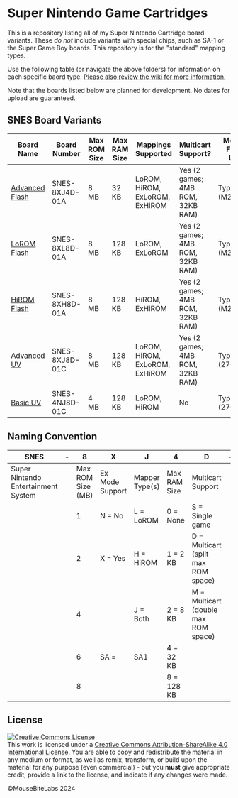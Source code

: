 # Super Nintendo Game Cartridges

This is a repository listing all of my Super Nintendo Cartridge board variants. These *do not* include variants with special chips, such as SA-1 or the Super Game Boy boards. This repository is for the "standard" mapping types.

Use the following table (or navigate the above folders) for information on each specific baord type. <a href="https://github.com/MouseBiteLabs/Super-Nintendo-Cartridges/wiki">Please also review the wiki for more information.</a>

Note that the boards listed below are planned for development. No dates for upload are guaranteed.

## SNES Board Variants

| **Board Name**                                                                                                     | **Board Number**   | **Max ROM Size** | **Max RAM Size** | **Mappings Supported**         | **Multicart Support?**            | **Memory Family Used** |
|--------------------------------------------------------------------------------------------------------------------|--------------------|------------------|------------------|--------------------------------|-----------------------------------|------------------------|
| <a href="https://github.com/MouseBiteLabs/Super-Nintendo-Cartridges/tree/main/Advanced%20Flash">Advanced Flash</a> | SNES-8XJ4D-01A     | 8 MB             | 32 KB            | LoROM, HiROM, ExLoROM, ExHiROM | Yes (2 games; 4MB ROM, 32KB RAM)  | Type A (M29F160)       |
| <a href="https://github.com/MouseBiteLabs/Super-Nintendo-Cartridges/tree/main/LoROM%20Flash">LoROM Flash</a>       | SNES-8XL8D-01A     | 8 MB             | 128 KB           | LoROM, ExLoROM                 | Yes (2 games; 4MB ROM, 32KB RAM)  | Type A (M29F160)       |
| <a href="https://github.com/MouseBiteLabs/Super-Nintendo-Cartridges/tree/main/HiROM%20Flash">HiROM Flash</a>       | SNES-8XH8D-01A     | 8 MB             | 128 KB           | HiROM, ExHiROM                 | Yes (2 games; 4MB ROM, 32KB RAM)  | Type A (M29F160)       |
| <a href="https://github.com/MouseBiteLabs/Super-Nintendo-Cartridges/tree/main/Advanced%20UV">Advanced UV</a>       | SNES-8XJ8D-01C     | 8 MB             | 128 KB           | LoROM, HiROM, ExLoROM, ExHiROM | Yes (2 games; 4MB ROM, 32KB RAM)  | Type C (27C322)        |
| <a href="https://mousebitelabs.com/2019/08/12/how-to-make-a-snes-reproduction-cartridge-quick-guide/">Basic UV</a> | SNES-4NJ8D-01C     | 4 MB             | 128 KB           | LoROM, HiROM                   | No                                | Type C (27C160)        |

## Naming Convention

| SNES                                | \- | 8                 | X               | J              | 4            | D                                    | \- | 01       | A                                       |
| ----------------------------------- | -- | ----------------- | --------------- | -------------- | ------------ | ------------------------------------ | -- | -------- | --------------------------------------- |
| Super Nintendo Entertainment System |    | Max ROM Size (MB) | Ex Mode Support | Mapper Type(s) | Max RAM Size | Multicart Support                    |    | Revision | Memory Family                           |
|                                     |    | 1                 | N = No          | L = LoROM      | 0 = None     | S = Single game                      |    |          | A = New EEPROM (M29F160)                |
|                                     |    | 2                 | X = Yes         | H = HiROM      | 1 = 2 KB     | D = Multicart (split max ROM space)  |    |          | B = NOS EEPROM (29F016, 29F032, 29F033) |
|                                     |    | 4                 |                 | J = Both       | 2 = 8 KB     | M = Multicart (double max ROM space) |    |          | C = UV EPROMs (27C160, 27C322, etc)     |
|                                     |    | 6                 | SA =            | SA1            | 4 = 32 KB    |                                      |    |          |                                         |
|                                     |    | 8                 |                 |                | 8 = 128 KB   |                                      |    |          |                                         |

## License

<a rel="license" href="http://creativecommons.org/licenses/by-sa/4.0/"><img alt="Creative Commons License" style="border-width:0" src="https://i.creativecommons.org/l/by-sa/4.0/80x15.png" /></a><br />This work is licensed under a <a rel="license" href="http://creativecommons.org/licenses/by-sa/4.0/">Creative Commons Attribution-ShareAlike 4.0 International License</a>. You are able to copy and redistribute the material in any medium or format, as well as remix, transform, or build upon the material for any purpose (even commercial) - but you **must** give appropriate credit, provide a link to the license, and indicate if any changes were made.

©MouseBiteLabs 2024
